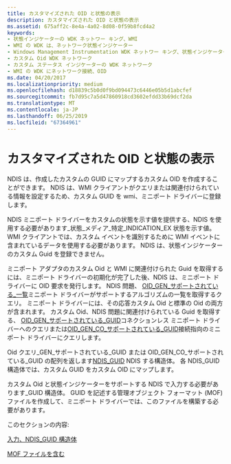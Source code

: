 ```yaml
---
title: カスタマイズされた OID と状態の表示
description: カスタマイズされた OID と状態の表示
ms.assetid: 675aff2c-8e4a-4a02-8d08-0f59b8fcd4a2
keywords:
- 状態インジケーターの WDK ネットワー キング、WMI
- WMI の WDK は、ネットワーク状態インジケーター
- Windows Management Instrumentation WDK ネットワー キング、状態インジケーター
- カスタム Oid WDK ネットワーク
- カスタム ステータス インジケーターの WDK ネットワーク
- WMI の WDK にネットワーク接続、OID
ms.date: 04/20/2017
ms.localizationpriority: medium
ms.openlocfilehash: d18839c5b0d0f9bd094473c6446e05b5d1abcfef
ms.sourcegitcommit: fb7d95c7a5d47860918cd3602efdd33b69dcf2da
ms.translationtype: MT
ms.contentlocale: ja-JP
ms.lasthandoff: 06/25/2019
ms.locfileid: "67364961"
---
```

# <a name="customized-oids-and-status-indications"></a>カスタマイズされた OID と状態の表示





NDIS は、作成したカスタムの GUID にマップするカスタム OID を作成することができます。 NDIS は、WMI クライアントがクエリまたは関連付けられている情報を設定するため、カスタム GUID を wmi、ミニポート ドライバーに登録します。

NDIS ミニポート ドライバーをカスタムの状態を示す値を提供する、NDIS を使用する必要があります\_状態\_メディア\_特定\_INDICATION\_EX 状態を示す値。 WMI クライアントでは、カスタム イベントを識別するために WMI イベントに含まれているデータを使用する必要があります。 NDIS は、状態インジケーターのカスタム Guid を登録できません。

ミニポート アダプタのカスタム Oid と WMI に関連付けられた Guid を取得するには、ミニポート ドライバーの初期化が完了した後、NDIS は、ミニポート ドライバーに OID 要求を発行します。 NDIS 問題、 [OID\_GEN\_サポートされている\_一覧](https://docs.microsoft.com/windows-hardware/drivers/network/oid-gen-supported-list)ミニポート ドライバーがサポートするアルゴリズムの一覧を取得するクエリ。 ミニポート ドライバーには、その応答カスタム Oid と標準の Oid の両方が含まれます。 カスタム Oid、NDIS 問題に関連付けられている Guid を取得する、 [OID\_GEN\_サポートされている\_GUID](https://docs.microsoft.com/windows-hardware/drivers/network/oid-gen-supported-guids)コネクションレス ミニポート ドライバーへのクエリまたは[OID\_GEN\_CO\_サポートされている\_GUID](https://docs.microsoft.com/windows-hardware/drivers/network/oid-gen-co-supported-guids)接続指向のミニポート ドライバーにクエリします。

Oid クエリ\_GEN\_サポートされている\_GUID または OID\_GEN\_CO\_サポートされている\_GUID の配列を返します[NDIS\_GUID](filling-in-an-ndis-guid-structure.md) NDIS する構造体。 各 NDIS\_GUID 構造体では、カスタム GUID をカスタム OID にマップします。

カスタム Oid と状態インジケーターをサポートする NDIS で入力する必要があります\_GUID 構造体。 GUID を記述する管理オブジェクト フォーマット (MOF) ファイルを作成して、ミニポート ドライバーでは、このファイルを構築する必要があります。

このセクションの内容:

[入力、NDIS\_GUID 構造体](filling-in-an-ndis-guid-structure.md)

[MOF ファイルを含む](including-a-mof-file.md)

 

 





